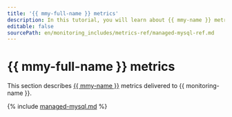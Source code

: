 ```yaml
---
title: '{{ mmy-full-name }} metrics'
description: In this tutorial, you will learn about {{ mmy-name }} metrics.
editable: false
sourcePath: en/monitoring_includes/metrics-ref/managed-mysql-ref.md
---
```


# {{ mmy-full-name }} metrics

This section describes [{{ mmy-name }}](../../managed-mysql/) metrics delivered to {{ monitoring-name }}.

{% include [managed-mysql.md](../../_includes/monitoring/metrics-ref/managed-mysql.md) %}